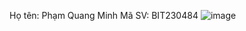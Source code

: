Họ tên: Phạm Quang Minh
Mã SV: BIT230484
![image](https://github.com/user-attachments/assets/d2520370-9b4c-45ef-88d8-e002d5b2a44d)
